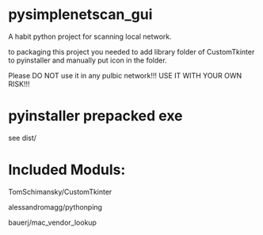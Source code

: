 
# pysimplenetscan_gui

A habit python project for scanning local network.

to packaging this project you needed to add library folder of CustomTkinter to pyinstaller and manually put icon in the folder.

Please DO NOT use it in any pulbic network!!!
USE IT WITH YOUR OWN RISK!!!
# pyinstaller prepacked exe

see dist/


# Included Moduls:

TomSchimansky/CustomTkinter

alessandromagg/pythonping

bauerj/mac_vendor_lookup

